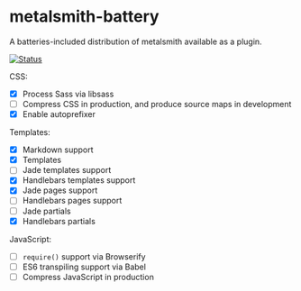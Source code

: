 # metalsmith-battery

A batteries-included distribution of metalsmith available as a plugin.

[![Status](https://travis-ci.org/rstacruz/metalsmith-battery.svg?branch=master)](https://travis-ci.org/rstacruz/metalsmith-battery "See test builds")

CSS:

- [x] Process Sass via libsass
- [ ] Compress CSS in production, and produce source maps in development
- [x] Enable autoprefixer

Templates:

- [x] Markdown support
- [x] Templates
- [ ] Jade templates support
- [x] Handlebars templates support
- [x] Jade pages support
- [ ] Handlebars pages support
- [ ] Jade partials
- [x] Handlebars partials

JavaScript:

- [ ] `require()` support via Browserify
- [ ] ES6 transpiling support via Babel
- [ ] Compress JavaScript in production

